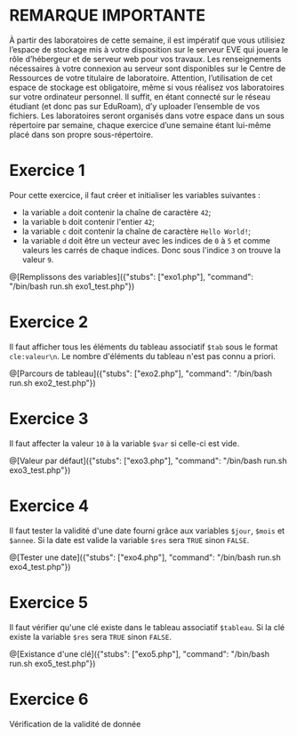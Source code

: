 # REMARQUE IMPORTANTE

À partir des laboratoires de cette semaine, il est impératif que vous utilisiez l’espace de stockage mis à votre disposition sur le serveur EVE qui jouera le rôle d’hébergeur et de serveur web pour vos travaux. Les renseignements nécessaires à votre connexion au serveur sont disponibles sur le Centre de Ressources de votre titulaire de laboratoire.
Attention, l’utilisation de cet espace de stockage est obligatoire, même si vous réalisez vos laboratoires sur votre ordinateur personnel. Il suffit, en étant connecté sur le réseau étudiant (et donc pas sur EduRoam), d’y uploader l’ensemble de vos fichiers.
Les laboratoires seront organisés dans votre espace dans un sous répertoire par semaine, chaque exercice d’une semaine étant lui-même placé dans son propre sous-répertoire.

# Exercice 1

Pour cette exercice, il faut créer et initialiser les variables suivantes :
- la variable `a` doit contenir la chaîne de caractère `42`;
- la variable `b` doit contenir l'entier `42`;
- la variable `c` doit contenir la chaîne de caractère `Hello World!`;
- la variable `d` doit être un vecteur avec les indices de `0` à `5` et comme valeurs les carrés de chaque indices. Donc sous l'indice `3` on trouve la valeur `9`.  

@[Remplissons des variables]({"stubs": ["exo1.php"], "command": "/bin/bash run.sh exo1_test.php"})

# Exercice 2

Il faut afficher tous les éléments du tableau associatif `$tab` sous le format `cle:valeur\n`. Le nombre d'éléments du tableau n'est pas connu a priori.

@[Parcours de tableau]({"stubs": ["exo2.php"], "command": "/bin/bash run.sh exo2_test.php"})

# Exercice 3

Il faut affecter la valeur `10` à la variable `$var` si celle-ci est vide.

@[Valeur par défaut]({"stubs": ["exo3.php"], "command": "/bin/bash run.sh exo3_test.php"})

# Exercice 4

Il faut tester la validité d'une date fourni grâce aux variables `$jour`, `$mois` et `$annee`. Si la date est valide la variable `$res` sera `TRUE` sinon `FALSE`.

@[Tester une date]({"stubs": ["exo4.php"], "command": "/bin/bash run.sh exo4_test.php"})

# Exercice 5

Il faut vérifier qu'une clé existe dans le tableau associatif `$tableau`. Si la clé existe la variable `$res` sera `TRUE` sinon `FALSE`.

@[Existance d'une clé]({"stubs": ["exo5.php"], "command": "/bin/bash run.sh exo5_test.php"})

# Exercice 6

Vérification de la validité de donnée